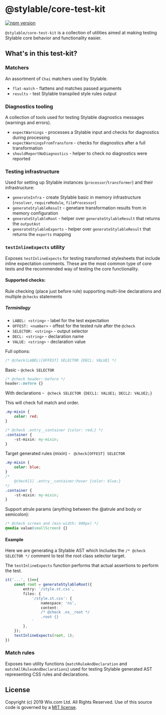 # @stylable/core-test-kit

[![npm version](https://img.shields.io/npm/v/@stylable/core-test-kit.svg)](https://www.npmjs.com/package/stylable/core-test-kit)

`@stylable/core-test-kit` is a collection of utilities aimed at making testing Stylable core behavior and functionality easier.

## What's in this test-kit?

### Matchers

An assortment of `Chai` matchers used by Stylable.

- `flat-match` - flattens and matches passed arguments
- `results` - test Stylable transpiled style rules output

### Diagnostics tooling

A collection of tools used for testing Stylable diagnostics messages (warnings and errors).

- `expectWarnings` - processes a Stylable input and checks for diagnostics during processing
- `expectWarningsFromTransform` - checks for diagnostics after a full transformation
- `shouldReportNoDiagnostics` - helper to check no diagnostics were reported

### Testing infrastructure

Used for setting up Stylable instances (`processor`/`transformer`) and their infrastructure:

- `generateInfra` - create Stylable basic in memory infrastructure (`resolver`, `requireModule`, `fileProcessor`)
- `generateStylableResult` - genetare transformation results from in memory configuration
- `generateStylableRoot` - helper over `generateStylableResult` that returns the `outputAst`
- `generateStylableExports` - helper over `generateStylableResult` that returns the `exports` mapping

### `testInlineExpects` utility

Exposes `testInlineExpects` for testing transformed stylesheets that include inline expectation comments. These are the most common type of core tests and the recommended way of testing the core functionality.

#### Supported checks:

Rule checking (place just before rule) supporting multi-line declarations and multiple `@checks` statements

##### Terminilogy
- `LABEL: <string>` - label for the test expectation 
- `OFFEST: <number>` - offest for the tested rule after the `@check`   
- `SELECTOR: <string>` - output selector
- `DECL: <string>` - declaration name
- `VALUE: <string>` - declaration value 

Full options:
```css
/* @check(LABEL)[OFFEST] SELECTOR {DECL: VALUE} */
```

Basic - `@check SELECTOR`
```css 
/* @check header::before */
header::before {}
```

With declarations - ` @check SELECTOR {DECL1: VALUE1; DECL2: VALUE2;}`

This will check full match and order.
```css 
.my-mixin {
    color: red;
}

/* @check .entry__container {color: red;} */
.container {
    -st-mixin: my-mixin;
}
```

Target generated rules (mixin) - ` @check[OFFEST] SELECTOR`
```css
.my-mixin {
    color: blue;
}
/* 
    @check[1] .entry__container:hover {color: blue;} 
*/
.container {
    -st-mixin: my-mixin;
}
```

Support atrule params (anything between the @atrule and body or semicolon):
```css
/* @check screen and (min-width: 900px) */
@media value(smallScreen) {}
```
#### Example 
Here we are generating a Stylable AST which lncludes the `/* @check SELECTOR */` comment to test the root class selector target.

The `testInlineExpects` function performs that actual assertions to perform the test.

```ts
it('...', ()=>{
    const root = generateStylableRoot({
        entry: `/style.st.css`,
        files: {
            '/style.st.css': {
                namespace: 'ns',
                content: `
                /* @check .ns__root */
                .root {}
            `
        },
    });
    testInlineExpects(root, 1);
})
```

### Match rules

Exposes two utility functions (`matchRuleAndDeclaration` and `matchAllRulesAndDeclarations`) used for testing Stylable generated AST representing CSS rules and declarations.

## License

Copyright (c) 2019 Wix.com Ltd. All Rights Reserved. Use of this source code is governed by a [MIT license](./LICENSE).
